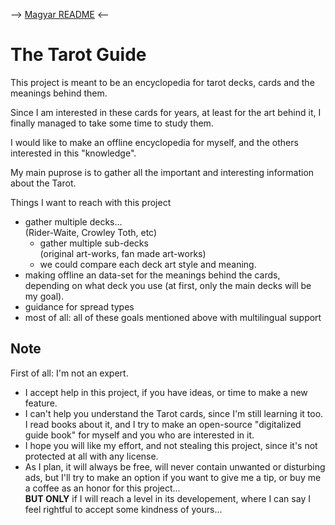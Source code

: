 --> [Magyar README](README_HUN.md) <--
# The Tarot Guide

This project is meant to be an encyclopedia for tarot decks, cards and the meanings behind them.

Since I am interested in these cards for years, at least for the art behind it, I finally managed to take some time to study them.

I would like to make an offline encyclopedia for myself, and the others interested in this "knowledge".

My main puprose is to gather all the important and interesting information about the Tarot.

Things I want to reach with this project
- gather multiple decks...  
 (Rider-Waite, Crowley Toth, etc)
    - gather multiple sub-decks  
    (original art-works, fan made art-works)
    - we could compare each deck art style and meaning.
- making offline an data-set for the meanings behind the cards, depending on what deck you use (at first, only the main decks will be my goal).
- guidance for spread types
- most of all: all of these goals mentioned above with multilingual support

## Note
First of all: I'm not an expert.
- I accept help in this project, if you have ideas, or time to make a new feature.
- I can't help you understand the Tarot cards, since I'm still learning it too. I read books about it, and I try to make an open-source "digitalized guide book" for myself and you who are interested in it.
- I hope you will like my effort, and not stealing this project, since it's not protected at all with any license.
- As I plan, it will always be free, will never contain unwanted or disturbing ads, but I'll try to make an option if you want to give me a tip, or buy me a coffee as an honor for this project...  
**BUT ONLY** if I will reach a level in its developement, where I can say I feel rightful to accept some kindness of yours...  
